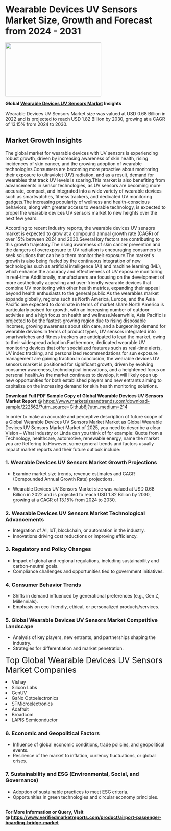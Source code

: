 <H1>Wearable Devices UV Sensors Market Size, Growth and Forecast from 2024 - 2031</H1><img class="aligncenter size-medium wp-image-584254" src="https://thirdeyenews.in/wp-content/uploads/2024/09/Global-Market-Research-300x168.jpeg" alt="" width="300" height="168" /><p><strong>Global&nbsp;<a href="https://www.marketsizeandtrends.com/download-sample/222562/?utm_source=Github8j?utm_medium=214">Wearable Devices UV Sensors Market</a> Insights</strong></p><p>Wearable Devices UV Sensors Market size was valued at USD 0.68 Billion in 2022 and is projected to reach USD 1.82 Billion by 2030, growing at a CAGR of 13.15% from 2024 to 2030.</p><p><h2>Market Growth Insights</h2> <p>The global market for wearable devices with UV sensors is experiencing robust growth, driven by increasing awareness of skin health, rising incidences of skin cancer, and the growing adoption of wearable technologies.Consumers are becoming more proactive about monitoring their exposure to ultraviolet (UV) radiation, and as a result, demand for wearables that track UV levels is soaring.This market is also benefiting from advancements in sensor technologies, as UV sensors are becoming more accurate, compact, and integrated into a wide variety of wearable devices such as smartwatches, fitness trackers, and dedicated UV monitoring gadgets.The increasing popularity of wellness and health-conscious behaviors, along with greater access to wearable technology, is expected to propel the wearable devices UV sensors market to new heights over the next few years.</p> <p>According to recent industry reports, the wearable devices UV sensors market is expected to grow at a compound annual growth rate (CAGR) of over 15% between 2024 and 2030.Several key factors are contributing to this growth trajectory.The rising awareness of skin cancer prevention and the dangers of overexposure to UV radiation is encouraging consumers to seek solutions that can help them monitor their exposure.The market's growth is also being fueled by the continuous integration of new technologies such as artificial intelligence (AI) and machine learning (ML), which enhance the accuracy and effectiveness of UV exposure monitoring in real-time.Additionally, manufacturers are focusing on the development of more aesthetically appealing and user-friendly wearable devices that combine UV monitoring with other health metrics, expanding their appeal beyond health enthusiasts to the general public.As the wearables market expands globally, regions such as North America, Europe, and the Asia Pacific are expected to dominate in terms of market share.North America is particularly poised for growth, with an increasing number of outdoor activities and a high focus on health and wellness.Meanwhile, Asia Pacific is projected to be the fastest-growing region due to rising disposable incomes, growing awareness about skin care, and a burgeoning demand for wearable devices.In terms of product types, UV sensors integrated into smartwatches and fitness trackers are anticipated to lead the market, owing to their widespread adoption.Furthermore, dedicated wearable UV monitoring devices that offer specialized features such as real-time alerts, UV index tracking, and personalized recommendations for sun exposure management are gaining traction.In conclusion, the wearable devices UV sensors market is positioned for significant growth, driven by evolving consumer awareness, technological innovations, and a heightened focus on personal health.As the market continues to develop, it will likely open up new opportunities for both established players and new entrants aiming to capitalize on the increasing demand for skin health monitoring solutions.</p> <p><span class=""><strong>Download Full PDF Sample Copy of Global Wearable Devices UV Sensors Market Report</strong> @ <a href="https://www.marketsizeandtrends.com/download-sample/222562/?utm_source=Github8j?utm_medium=214" target="_blank">https://www.marketsizeandtrends.com/download-sample/222562/?utm_source=Github8j?utm_medium=214</a></span></p><p>In order to make an accurate and perceptive description of future scope of a Global&nbsp;Wearable Devices UV Sensors Market Market as Global&nbsp;Wearable Devices UV Sensors Market Market of 2025, you need to describe a clear Vision &ndash; What Industry or Linda can you think of for example: Quote from a Technology, healthcare, automotive, renewable energy, name the market you are Reffering to.However, some general trends and factors usually impact market reports and their future outlook include:</p><h3>1.&nbsp;<strong>Wearable Devices UV Sensors Market Growth Projections</strong></h3><ul><li>Examine market size trends, revenue estimates and CAGR (Compounded Annual Growth Rate) projections.</li><li><p>Wearable Devices UV Sensors Market size was valued at USD 0.68 Billion in 2022 and is projected to reach USD 1.82 Billion by 2030, growing at a CAGR of 13.15% from 2024 to 2030.</p></li></ul><h3>2.&nbsp;<strong>Wearable Devices UV Sensors Market Technological Advancements</strong></h3><ul><li>Integration of AI, IoT, blockchain, or automation in the industry.</li><li>Innovations driving cost reductions or improving efficiency.</li></ul><h3>3.&nbsp;<strong>Regulatory and Policy Changes</strong></h3><ul><li>Impact of global and regional regulations, including sustainability and carbon-neutral goals.</li><li>Compliance challenges and opportunities tied to government initiatives.</li></ul><h3>4.&nbsp;<strong>Consumer Behavior Trends</strong></h3><ul><li>Shifts in demand influenced by generational preferences (e.g., Gen Z, Millennials).</li><li>Emphasis on eco-friendly, ethical, or personalized products/services.</li></ul><h3>5.&nbsp;<strong>Global Wearable Devices UV Sensors Market Competitive Landscape</strong></h3><ul><li>Analysis of key players, new entrants, and partnerships shaping the industry.</li><li>Strategies for differentiation and market penetration.</li></ul><p data-pm-slice="1 1 []"><span style="color: inherit; font-family: inherit; font-size: 25px;">Top Global Wearable Devices UV Sensors Market Companies</span></p><div class="" data-test-id=""><p><li>Vishay</li><li> Silicon Labs</li><li> GenUV</li><li> GaNo Optoelectronics</li><li> STMicroelectronics</li><li> Adafruit</li><li> Broadcom</li><li> LAPIS Semiconductor</li></p></div><h3>6.&nbsp;<strong>Economic and Geopolitical Factors</strong></h3><ul><li>Influence of global economic conditions, trade policies, and geopolitical events.</li><li>Resilience of the market to inflation, currency fluctuations, or global crises.</li></ul><h3>7.&nbsp;<strong>Sustainability and ESG (Environmental, Social, and Governance)</strong></h3><ul><li>Adoption of sustainable practices to meet ESG criteria.</li><li>Opportunities in green technologies and circular economy principles.</li></ul><h2><strong style="font-size: 14px;">For More Information or Query, Visit @&nbsp;</strong><a style="background-color: #ffffff; font-size: 14px;" href="https://www.marketsizeandtrends.com/report/wearable-devices-uv-sensors-market/" target="_blank">https://www.verifiedmarketreports.com/product/airport-passenger-boarding-bridge-market</a></h2>